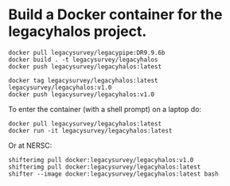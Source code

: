Build a Docker container for the legacyhalos project.
=====================================================

```
docker pull legacysurvey/legacypipe:DR9.9.6b
docker build . -t legacysurvey/legacyhalos
docker push legacysurvey/legacyhalos:latest

docker tag legacysurvey/legacyhalos:latest legacysurvey/legacyhalos:v1.0
docker push legacysurvey/legacyhalos:v1.0
```

To enter the container (with a shell prompt) on a laptop do:
```
docker pull legacysurvey/legacyhalos:latest
docker run -it legacysurvey/legacyhalos:latest
```

Or at NERSC:
```
shifterimg pull docker:legacysurvey/legacyhalos:v1.0
shifterimg pull docker:legacysurvey/legacyhalos:latest
shifter --image docker:legacysurvey/legacyhalos:latest bash
```
